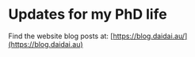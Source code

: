 # Updates for my PhD life 

Find the website blog posts at: [https://blog.daidai.au/](https://blog.daidai.au)
